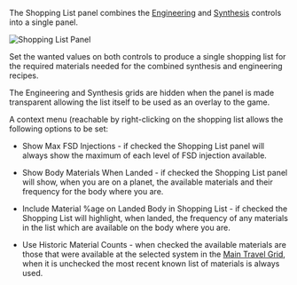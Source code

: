 The Shopping List panel combines the [Engineering](https://github.com/EDDiscovery/EDDiscovery/wiki/Using-the-Engineering-panel) and [Synthesis](https://github.com/EDDiscovery/EDDiscovery/wiki/Using-the-Synthesis-Panel) controls into a single panel.

![Shopping List Panel](https://imgur.com/BlwkcbN.png)

Set the wanted values on both controls to produce a single shopping list for the required materials needed for the combined synthesis and engineering recipes.

The Engineering and Synthesis grids are hidden when the panel is made transparent allowing the list itself to be used as an overlay to the game.

A context menu (reachable by right-clicking on the shopping list allows the following options to be set:

* Show Max FSD Injections - if checked the Shopping List panel will always show the maximum of each level of FSD injection available.

* Show Body Materials When Landed - if checked the Shopping List panel will show, when you are on a planet, the available materials and their frequency for the body where you are.

* Include Material %age on Landed Body in Shopping List - if checked the Shopping List will highlight, when landed, the frequency of any materials in the list which are available on the body where you are.

* Use Historic Material Counts - when checked the available materials are those that were available at the selected system in the [Main Travel Grid](https://github.com/EDDiscovery/EDDiscovery/wiki/Using-the-History-Tab), when it is unchecked the most recent known list of materials is always used.
